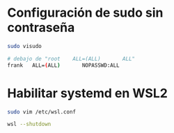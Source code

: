 # Configuración de sudo sin contraseña

```sh
sudo visudo

# debajo de "root    ALL=(ALL)       ALL"
frank   ALL=(ALL)       NOPASSWD:ALL

```

# Habilitar systemd en WSL2

```sh
sudo vim /etc/wsl.conf
```

```sh
wsl --shutdown
```
